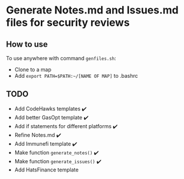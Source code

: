 # Generate Notes.md and Issues.md files for security reviews

## How to use

To use anywhere with command `genfiles.sh`:

- Clone to a map
- Add `export PATH=$PATH:~/[NAME OF MAP]` to .bashrc

## TODO

- Add CodeHawks templates ✔️
- Add better GasOpt template ✔️
- Add if statements for different platforms ✔️
- Refine Notes.md ✔️
- Add Immunefi template ✔️
- Make function `generate_notes()` ✔️
- Make function `generate_issues()` ✔️
- Add HatsFinance template
